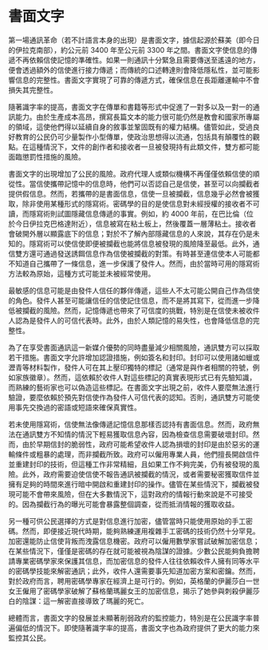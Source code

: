 # 書面文字

第一場通訊革命（若不計語言本身的出現）是書面文字，據信起源於蘇美（即今日的伊拉克南部），約公元前 3400 年至公元前 3300 年之間。書面文字使信息的傳遞不再依賴信使記憶的準確性。如果一則通訊十分緊急且需要傳送至遙遠的地方，便會透過額外的信使進行接力傳遞；而傳統的口述轉達則會降低隱私性，並可能影響信息的完整性。書面文字實現了可靠的傳遞方式，確保信息在長距離運輸中不會損失其完整性。

隨著識字率的提高，書面文字在傳單和書籍等形式中促進了一對多以及一對一的通訊能力。由於生產成本高昂，撰寫長篇文本的能力很可能仍然是教會和國家所專屬的領域，這使他們得以延續自身的敘事並鞏固既有的權力結構。儘管如此，受過良好教育的公民仍可少量製作小型傳單，使政治思想得以流通，包括具有顛覆性的觀點。在這種情況下，文件的創作者和接收者一旦被發現持有此類文件，雙方都可能面臨懲罰性措施的風險。

書面文字的出現增加了公民的風險。政府代理人或類似機構不再僅僅依賴信使的順從性。當信使攜帶記憶中的信息時，他們可以否認自己是信使，甚至可以向攔截者提供假信息。然而，若攜帶的是書面信息，信使一旦被攔截，信息幾乎必然會被獲取，除非使用某種形式的隱寫術。密碼學的目的是使信息對未經授權的接收者不可讀，而隱寫術則試圖隱藏信息傳遞的事實。例如，約 4000 年前，在巴比倫（位於今日伊拉克巴格達附近），信息被寫在粘土板上，然後覆蓋一層薄粘土。接收者會破開外層以顯露底下的信息；對於不了解內部隱藏信息的人來說，其存在仍是未知的。隱寫術可以使信使即便被攔截也能將信息被發現的風險降至最低。此外，通信雙方還可通過發送誘餌信息作為信使被攔截的對策。有時甚至連信使本人可能都不知道自己攜帶了一條信息，進一步保護了發件人。然而，由於當時可用的隱寫術方法較為原始，這種方式可能並未被經常使用。

最敏感的信息可能是由發件人信任的夥伴傳遞，這些人不太可能公開自己作為信使的角色。發件人甚至可能讓信任的信使記住信息，而不是將其寫下，從而進一步降低被攔截的風險。然而，記憶傳遞也帶來了可信度的挑戰，特別是在信使未被收件人認為是發件人的可信代表時。此外，由於人類記憶的易失性，也會降低信息的完整性。

為了在享受書面通訊這一新媒介優勢的同時盡量減少相關風險，通訊雙方可以採取若干措施。書面文字允許增加認證措施，例如簽名和封印。封印可以使用諸如蠟或瀝青等材料製作，發件人可在其上壓印獨特的標記（通常是與作者相關的符號，例如家族徽章）。然而，這依賴於收件人對這些標記的真實表現形式已有先驗知識，而熟練的藝術家也可以偽造這些標記。在書面文字出現之前，收件人要麼無法進行驗證，要麼依賴於預先對信使作為發件人可信代表的認知。否則，通訊雙方可能使用事先交換過的密語或短語來確保真實性。

若未使用隱寫術，信使無法像傳遞記憶信息那樣否認持有書面信息。然而，政府無法在通訊雙方不知情的情況下輕易獲取信息內容，因為檢查信息需要破壞封印。然而，由於早期信封的脆弱性，政府可能希望收件人認為損壞的封印是由於惡劣的運輸條件或粗暴的處理，而非攔截所致。政府可以僱用專業人員，他們擅長開啟信件並重建封印的技術，但這種工作非常精細，且如果工作不夠完美，仍有被發現的風險。此外，政府需要迫使信使不報告通訊被攔截的情況，或者需要秘密獲取信件並擁有足夠的時間來進行暗中開啟和重建封印的操作。儘管在某些情況下，攔截被發現可能不會帶來風險，但在大多數情況下，這對政府的情報行動來說是不可接受的。因為攔截行為的曝光可能會暴露整個調查，從而抵消情報的獲取收益。

另一種可供公民選擇的方式是對信息進行加密，儘管當時只能使用原始的手工密碼。然而，即便接近現代時期，能夠熟練運用複雜手工密碼的技術仍然十分罕見。加密還能防止信使背叛而洩露信息機密。政府可以僱用數學家嘗試破解加密信息；在某些情況下，僅僅是密碼的存在就可能被視為陰謀的證據。少數公民能夠負擔聘請專業密碼學家來保護其信息，而加密信息的發件人往往依賴收件人擁有同等水平的密碼學技能來解密通訊；此外，收件人還需要事先知道加密方案和密鑰。然而，對於政府而言，聘用密碼學專家在經濟上是可行的。例如，英格蘭的伊麗莎白一世女王僱用了密碼學家破解了蘇格蘭瑪麗女王的加密信息，揭示了她參與刺殺伊麗莎白的陰謀：這一解密直接導致了瑪麗的死亡。

總體而言，書面文字的發展並未顯著削弱政府的監控能力，特別是在公民識字率普遍偏低的情況下。即使隨著識字率的提高，書面文字也為政府提供了更大的能力來監控其公民。